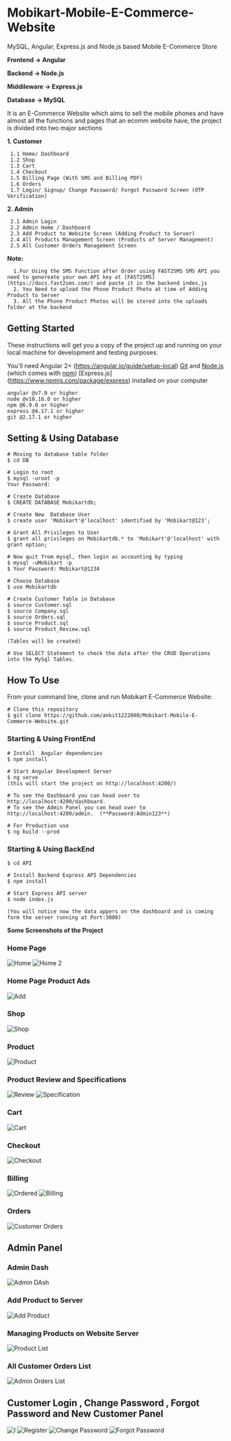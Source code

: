 # Mobikart-Mobile-E-Commerce-Website
MySQL, Angular, Express.js and Node.js based Mobile E-Commerce Store

**Frontend -> Angular**

**Backend -> Node.js**

**Middileware -> Express.js**

**Database -> MySQL**

It is an E-Commerce Website which aims to sell the mobile phones and have almost all the functions and pages that an ecomm website have, the project is divided into two major sections

**1. Customer**

     1.1 Home/ Dashboard 
     1.2 Shop 
     1.3 Cart 
     1.4 Checkout
     1.5 Billing Page (With SMS and Billing PDF)
     1.6 Orders 
     1.7 Login/ Signup/ Change Password/ Forgot Password Screen (OTP Verification)
 
**2. Admin**

     2.1 Admin Login
     2.2 Admin Home / Dashboard
     2.3 Add Product to Website Screen (Adding Product to Server)
     2.4 All Products Management Screen (Products of Server Management)
     2.5 All Customer Orders Management Screen
     

**Note:**
```
  1.For Using the SMS Function after Order using FAST2SMS SMS API you need to genereate your own API key at [FAST2SMS](https://docs.fast2sms.com/) and paste it in the backend index.js
  2. You Need to upload the Phone Product Photo at time of Adding Product to Server
  3. All the Phone Product Photos will be stored into the uploads folder at the backend
 ```

  
     




## Getting Started

These instructions will get you a copy of the project up and running on your local machine for development and testing purposes.

You'll need Angular 2+ (https://angular.io/guide/setup-local) [Git](https://git-scm.com) and [Node.js](https://nodejs.org/en/download/) (which comes with [npm](http://npmjs.com))  [Express.js] (https://www.npmjs.com/package/express) installed on your computer

```
angular @v7.0 or higher
node @v10.16.0 or higher
npm @6.9.0 or higher
express @4.17.1 or higher
git @2.17.1 or higher
```


## Setting & Using Database

```
# Moving to database table folder
$ cd DB

# Login to root
$ mysql -uroot -p
Your Password:

# Create Database
$ CREATE DATABASE Mobikartdb;

# Create New  Database User
$ create user 'Mobikart'@'localhost' identified by 'Mobikart@123';   

# Grant All Privileges to User
$ grant all privileges on Mobikartdb.* to 'Mobikart'@'localhost' with grant option;

# Now quit from mysql, then login as accounting by typing
$ mysql -uMobikart -p
$ Your Password: Mobikart@1234

# Choose Database
$ use Mobikartdb

# Create Customer Table in Database
$ source Customer.sql
$ source Company.sql
$ source Orders.sql
$ source Product.sql
$ source Product_Review.sql

(Tables will be created)

# Use SELECT Statement to check the data after the CRUD Operations into the MySql Tables.

```


## How To Use 

From your command line, clone and run Mobikart E-Commerce Website:

```
# Clone this repository
$ git clone https://github.com/ankit1222000/Mobikart-Mobile-E-Commerce-Website.git
```

### Starting & Using FrontEnd

```
# Install  Angular dependencies
$ npm install

# Start Angular Development Server
$ ng serve
(this will start the project on http://localhost:4200/)

# To see the Dashboard you can head over to http://localhost:4200/dashboard.
# To see the Admin Panel you can head over to http://localhost:4200/admin.  (**Password:Admin123**)

# For Production use
$ ng build --prod
```

### Starting & Using BackEnd

```
$ cd API

# Install Backend Express API Dependencies
$ npm install 

# Start Express API server
$ node index.js

(You will notice now the data appers on the dashboard and is coming form the server running at Port:3000)

```



**Some Screenshots of the Project**

### Home Page

![Home](https://user-images.githubusercontent.com/60085587/105044644-f9ee5700-5a8c-11eb-8e84-3aacf4482835.PNG)
![Home 2](https://user-images.githubusercontent.com/60085587/105044610-f064ef00-5a8c-11eb-911a-5ca90a0f94b5.PNG)


### Home Page Product Ads
![Add](https://user-images.githubusercontent.com/60085587/105048288-62d7ce00-5a91-11eb-9f70-16489d989071.PNG)

### Shop
![Shop](https://user-images.githubusercontent.com/60085587/105044714-0e325400-5a8d-11eb-9b2d-f97f5466c438.PNG)

### Product
![Product](https://user-images.githubusercontent.com/60085587/105044685-04a8ec00-5a8d-11eb-9592-f433f38c2e82.PNG)


### Product Review and Specifications
![Review](https://user-images.githubusercontent.com/60085587/105044709-0d012700-5a8d-11eb-8fb4-1db7e7e2d20d.PNG)
![Specification](https://user-images.githubusercontent.com/60085587/105044739-168a8f00-5a8d-11eb-9aec-83cddfce5800.PNG)


### Cart
![Cart](https://user-images.githubusercontent.com/60085587/105044578-e80cb400-5a8c-11eb-8485-b370bf5e3e4a.PNG)

### Checkout
![Checkout](https://user-images.githubusercontent.com/60085587/105044586-e93de100-5a8c-11eb-86e6-faef535c5c77.PNG)

### Billing

![Ordered](https://user-images.githubusercontent.com/60085587/105044665-ffe43800-5a8c-11eb-9a7d-5ad700815eae.PNG)
![Billing](https://user-images.githubusercontent.com/60085587/105056504-48562280-5a9a-11eb-931a-b25f9f1337c0.PNG)

### Orders
![Customer Orders](https://user-images.githubusercontent.com/60085587/105044599-ec38d180-5a8c-11eb-9031-a84a64444aa8.PNG)


## Admin Panel

### Admin Dash
![Admin DAsh](https://user-images.githubusercontent.com/60085587/105044770-1f7b6080-5a8d-11eb-97ac-41267990369f.PNG)


### Add Product to Server
![Add Product](https://user-images.githubusercontent.com/60085587/105044743-17bbbc00-5a8d-11eb-93ac-33ba786251d1.PNG)

### Managing Products on Website Server 
![Product List](https://user-images.githubusercontent.com/60085587/105044671-01156500-5a8d-11eb-93a1-f433a8576c0e.PNG)

### All Customer Orders List
![Admin Orders List](https://user-images.githubusercontent.com/60085587/105044575-e6db8700-5a8c-11eb-9d02-696952757e62.PNG)


## Customer Login , Change Password , Forgot Password and New Customer Panel

![l](https://user-images.githubusercontent.com/60085587/105057030-d03c2c80-5a9a-11eb-8dfb-1fb5f08307c8.PNG)
![Register](https://user-images.githubusercontent.com/60085587/105057036-d16d5980-5a9a-11eb-9197-a38bc45a27bb.PNG)
![Change Password](https://user-images.githubusercontent.com/60085587/105057015-cd413c00-5a9a-11eb-8960-c0d0b64ac406.PNG)
![Forgot Password](https://user-images.githubusercontent.com/60085587/105057023-cf0aff80-5a9a-11eb-882a-f2ba2e72c46f.PNG)
